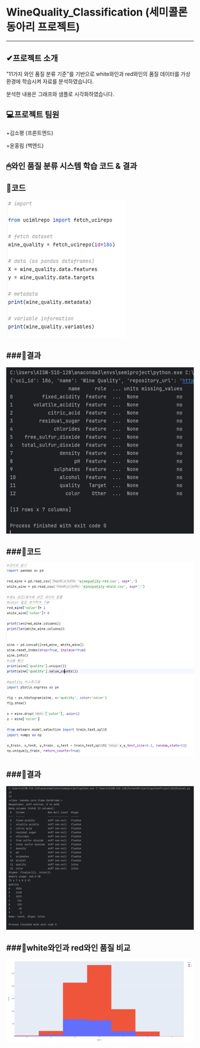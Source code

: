 # WineQuality_Classification (세미콜론 동아리 프로젝트)
-----


✔프로젝트 소개
-----

"11가지 와인 품질 분류 기준"를 기반으로 white와인과 red와인의 품질 데이터를 가상환경에 학습시켜 자료를 분석하였습니다. 

분석한 내용은 그래프와 샘플로 시각화하였습니다.


💻프로젝트 팀원
-----

+김소평 (프론트엔드)

+윤홍림 (백엔드)



🖱와인 품질 분류 시스템 학습 코드 & 결과
-----
🍷코드
-----
![와인품질분류코드](https://github.com/so-pyeong/WineQuality_Classification/blob/main/0702wine-5.PNG)

###🍷결과
-----
![와인품질분류학습](https://github.com/so-pyeong/WineQuality_Classification/blob/main/0702wine-3.PNG)


###🍷코드
-----
![와인코드](https://github.com/so-pyeong/WineQuality_Classification/blob/main/0702wine-6.PNG)


###🍷결과
-----
![와인학습](https://github.com/so-pyeong/WineQuality_Classification/blob/main/0702wine-2.PNG)


###🍷white와인과 red와인 품질 비교
-----
![비교](https://github.com/so-pyeong/WineQuality_Classification/blob/main/0702wine.PNG)
